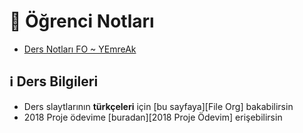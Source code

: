 # 📕 Öğrenci Notları

<!--Index-->

- [Ders Notları FO ~ YEmreAk](Ders%20Notlar%C4%B1%20FO%20~%20YEmreAk.pdf)

<!--Index-->

## ℹ️ Ders Bilgileri

- Ders slaytlarının **türkçeleri** için [bu sayfaya][File Org] bakabilirsin
- 2018 Proje ödevime [buradan][2018 Proje Ödevim] erişebilirsin

